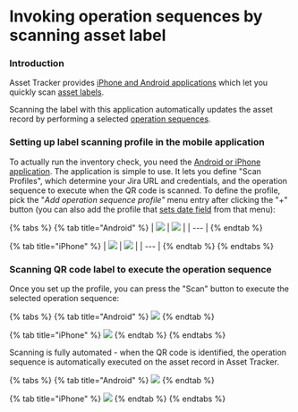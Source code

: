 # Invoking operation sequences by scanning asset label

### Introduction

Asset Tracker provides [iPhone and Android applications](../../mobile-access/label-scanners.md) which let you quickly scan [asset labels](../how-to-print-labels-for-assets.md).

Scanning the label with this application automatically updates the asset record by performing a selected [operation sequences](./).

### Setting up label scanning profile in the mobile application

To actually run the inventory check, you need the [Android or iPhone application](../../mobile-access/label-scanners.md). The application is simple to use. It lets you define "Scan Profiles", which determine your Jira URL and credentials, and the operation sequence to execute when the QR code is scanned. To define the profile, pick the "_Add operation sequence profile"_ menu entry after clicking the "+" button \(you can also add the profile that [sets date field](../how-to-perform-inventory-checks.md) from that menu\):

{% tabs %}
{% tab title="Android" %}
| ![](../../.gitbook/assets/image%20%2813%29.png) | ![](../../.gitbook/assets/image%20%2859%29.png) |
| --- |
{% endtab %}

{% tab title="iPhone" %}
| ![](../../.gitbook/assets/image%20%2835%29.png) | ![](../../.gitbook/assets/image%20%286%29.png) |
| --- |
{% endtab %}
{% endtabs %}

### Scanning QR code label to execute the operation sequence

Once you set up the profile, you can press the "Scan" button to execute the selected operation sequence:  


{% tabs %}
{% tab title="Android" %}
![](../../.gitbook/assets/image%20%2846%29.png)
{% endtab %}

{% tab title="iPhone" %}
![](../../.gitbook/assets/image%20%2840%29.png)
{% endtab %}
{% endtabs %}

Scanning is fully automated - when the QR code is identified, the operation sequence is automatically executed on the asset record in Asset Tracker. 

{% tabs %}
{% tab title="Android" %}
![](../../.gitbook/assets/image%20%2811%29.png)
{% endtab %}

{% tab title="iPhone" %}
![](../../.gitbook/assets/image%20%2828%29.png)
{% endtab %}
{% endtabs %}

